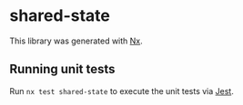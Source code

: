 # shared-state

This library was generated with [Nx](https://nx.dev).

## Running unit tests

Run `nx test shared-state` to execute the unit tests via [Jest](https://jestjs.io).
